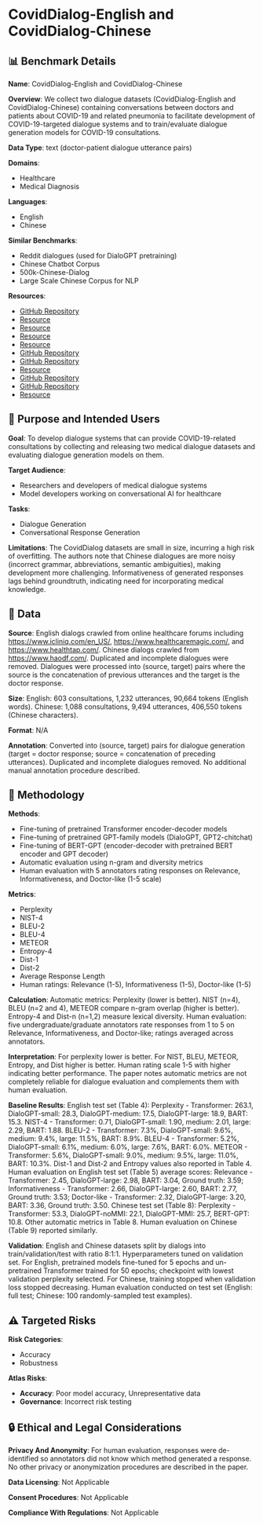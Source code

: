 # CovidDialog-English and CovidDialog-Chinese

## 📊 Benchmark Details

**Name**: CovidDialog-English and CovidDialog-Chinese

**Overview**: We collect two dialogue datasets (CovidDialog-English and CovidDialog-Chinese) containing conversations between doctors and patients about COVID-19 and related pneumonia to facilitate development of COVID-19-targeted dialogue systems and to train/evaluate dialogue generation models for COVID-19 consultations.

**Data Type**: text (doctor-patient dialogue utterance pairs)

**Domains**:
- Healthcare
- Medical Diagnosis

**Languages**:
- English
- Chinese

**Similar Benchmarks**:
- Reddit dialogues (used for DialoGPT pretraining)
- Chinese Chatbot Corpus
- 500k-Chinese-Dialog
- Large Scale Chinese Corpus for NLP

**Resources**:
- [GitHub Repository](https://github.com/UCSD-AI4H/COVID-Dialogue)
- [Resource](https://www.icliniq.com/en_US/)
- [Resource](https://www.healthcaremagic.com/)
- [Resource](https://www.healthtap.com/)
- [Resource](https://www.haodf.com/)
- [GitHub Repository](https://github.com/yangjianxin1/GPT2-chitchat)
- [GitHub Repository](https://github.com/codemayq/chinese_chatbot_corpus)
- [Resource](https://drive.google.com/file/d/1nEuew_KNpTMbyy7BO4c8bXMXN351RCPp/view)
- [GitHub Repository](https://github.com/brightmart/nlp_chinese_corpus)
- [GitHub Repository](https://github.com/huggingface/transformers)
- [Resource](https://arxiv.org/abs/2005.05442)

## 🎯 Purpose and Intended Users

**Goal**: To develop dialogue systems that can provide COVID-19-related consultations by collecting and releasing two medical dialogue datasets and evaluating dialogue generation models on them.

**Target Audience**:
- Researchers and developers of medical dialogue systems
- Model developers working on conversational AI for healthcare

**Tasks**:
- Dialogue Generation
- Conversational Response Generation

**Limitations**: The CovidDialog datasets are small in size, incurring a high risk of overfitting. The authors note that Chinese dialogues are more noisy (incorrect grammar, abbreviations, semantic ambiguities), making development more challenging. Informativeness of generated responses lags behind groundtruth, indicating need for incorporating medical knowledge.

## 💾 Data

**Source**: English dialogs crawled from online healthcare forums including https://www.icliniq.com/en_US/, https://www.healthcaremagic.com/, and https://www.healthtap.com/. Chinese dialogs crawled from https://www.haodf.com/. Duplicated and incomplete dialogues were removed. Dialogues were processed into (source, target) pairs where the source is the concatenation of previous utterances and the target is the doctor response.

**Size**: English: 603 consultations, 1,232 utterances, 90,664 tokens (English words). Chinese: 1,088 consultations, 9,494 utterances, 406,550 tokens (Chinese characters).

**Format**: N/A

**Annotation**: Converted into (source, target) pairs for dialogue generation (target = doctor response; source = concatenation of preceding utterances). Duplicated and incomplete dialogues removed. No additional manual annotation procedure described.

## 🔬 Methodology

**Methods**:
- Fine-tuning of pretrained Transformer encoder-decoder models
- Fine-tuning of pretrained GPT-family models (DialoGPT, GPT2-chitchat)
- Fine-tuning of BERT-GPT (encoder-decoder with pretrained BERT encoder and GPT decoder)
- Automatic evaluation using n-gram and diversity metrics
- Human evaluation with 5 annotators rating responses on Relevance, Informativeness, and Doctor-like (1-5 scale)

**Metrics**:
- Perplexity
- NIST-4
- BLEU-2
- BLEU-4
- METEOR
- Entropy-4
- Dist-1
- Dist-2
- Average Response Length
- Human ratings: Relevance (1-5), Informativeness (1-5), Doctor-like (1-5)

**Calculation**: Automatic metrics: Perplexity (lower is better). NIST (n=4), BLEU (n=2 and 4), METEOR compare n-gram overlap (higher is better). Entropy-4 and Dist-n (n=1,2) measure lexical diversity. Human evaluation: five undergraduate/graduate annotators rate responses from 1 to 5 on Relevance, Informativeness, and Doctor-like; ratings averaged across annotators.

**Interpretation**: For perplexity lower is better. For NIST, BLEU, METEOR, Entropy, and Dist higher is better. Human rating scale 1-5 with higher indicating better performance. The paper notes automatic metrics are not completely reliable for dialogue evaluation and complements them with human evaluation.

**Baseline Results**: English test set (Table 4): Perplexity - Transformer: 263.1, DialoGPT-small: 28.3, DialoGPT-medium: 17.5, DialoGPT-large: 18.9, BART: 15.3. NIST-4 - Transformer: 0.71, DialoGPT-small: 1.90, medium: 2.01, large: 2.29, BART: 1.88. BLEU-2 - Transformer: 7.3%, DialoGPT-small: 9.6%, medium: 9.4%, large: 11.5%, BART: 8.9%. BLEU-4 - Transformer: 5.2%, DialoGPT-small: 6.1%, medium: 6.0%, large: 7.6%, BART: 6.0%. METEOR - Transformer: 5.6%, DialoGPT-small: 9.0%, medium: 9.5%, large: 11.0%, BART: 10.3%. Dist-1 and Dist-2 and Entropy values also reported in Table 4. Human evaluation on English test set (Table 5) average scores: Relevance - Transformer: 2.45, DialoGPT-large: 2.98, BART: 3.04, Ground truth: 3.59; Informativeness - Transformer: 2.66, DialoGPT-large: 2.60, BART: 2.77, Ground truth: 3.53; Doctor-like - Transformer: 2.32, DialoGPT-large: 3.20, BART: 3.36, Ground truth: 3.50. Chinese test set (Table 8): Perplexity - Transformer: 53.3, DialoGPT-noMMI: 22.1, DialoGPT-MMI: 25.7, BERT-GPT: 10.8. Other automatic metrics in Table 8. Human evaluation on Chinese (Table 9) reported similarly.

**Validation**: English and Chinese datasets split by dialogs into train/validation/test with ratio 8:1:1. Hyperparameters tuned on validation set. For English, pretrained models fine-tuned for 5 epochs and un-pretrained Transformer trained for 50 epochs; checkpoint with lowest validation perplexity selected. For Chinese, training stopped when validation loss stopped decreasing. Human evaluation conducted on test set (English: full test; Chinese: 100 randomly-sampled test examples).

## ⚠️ Targeted Risks

**Risk Categories**:
- Accuracy
- Robustness

**Atlas Risks**:
- **Accuracy**: Poor model accuracy, Unrepresentative data
- **Governance**: Incorrect risk testing

## 🔒 Ethical and Legal Considerations

**Privacy And Anonymity**: For human evaluation, responses were de-identified so annotators did not know which method generated a response. No other privacy or anonymization procedures are described in the paper.

**Data Licensing**: Not Applicable

**Consent Procedures**: Not Applicable

**Compliance With Regulations**: Not Applicable
